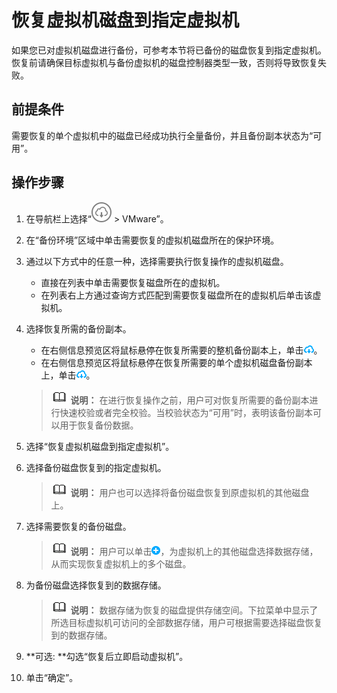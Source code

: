 # 恢复虚拟机磁盘到指定虚拟机<a name="cbr_03_0080"></a>

如果您已对虚拟机磁盘进行备份，可参考本节将已备份的磁盘恢复到指定虚拟机。恢复前请确保目标虚拟机与备份虚拟机的磁盘控制器类型一致，否则将导致恢复失败。

## 前提条件<a name="zh-cn_topic_0000001213683948_section65210034"></a>

需要恢复的单个虚拟机中的磁盘已经成功执行全量备份，并且备份副本状态为“可用”。

## 操作步骤<a name="zh-cn_topic_0000001213683948_section1370434492115"></a>

1.  在导航栏上选择“![](figures/icon-bigdownload.png)  \> VMware”。
2.  在“备份环境”区域中单击需要恢复的虚拟机磁盘所在的保护环境。
3.  通过以下方式中的任意一种，选择需要执行恢复操作的虚拟机磁盘。
    -   直接在列表中单击需要恢复磁盘所在的虚拟机。
    -   在列表右上方通过查询方式匹配到需要恢复磁盘所在的虚拟机后单击该虚拟机。

4.  选择恢复所需的备份副本。

    -   在右侧信息预览区将鼠标悬停在恢复所需要的整机备份副本上，单击![](figures/icon-download1.png)。
    -   在右侧信息预览区将鼠标悬停在恢复所需要的单个虚拟机磁盘备份副本上，单击![](figures/icon-download1.png)。

    >![](public_sys-resources/icon-note.gif) **说明：** 
    >在进行恢复操作之前，用户可对恢复所需要的备份副本进行快速校验或者完全校验。当校验状态为“可用”时，表明该备份副本可以用于恢复备份数据。

5.  选择“恢复虚拟机磁盘到指定虚拟机”。
6.  选择备份磁盘恢复到的指定虚拟机。

    >![](public_sys-resources/icon-note.gif) **说明：** 
    >用户也可以选择将备份磁盘恢复到原虚拟机的其他磁盘上。

7.  选择需要恢复的备份磁盘。

    >![](public_sys-resources/icon-note.gif) **说明：** 
    >用户可以单击![](figures/icon-adding.png)，为虚拟机上的其他磁盘选择数据存储，从而实现恢复虚拟机上的多个磁盘。

8.  为备份磁盘选择恢复到的数据存储。

    >![](public_sys-resources/icon-note.gif) **说明：** 
    >数据存储为恢复的磁盘提供存储空间。下拉菜单中显示了所选目标虚拟机可访问的全部数据存储，用户可根据需要选择磁盘恢复到的数据存储。

9.  **可选: **勾选“恢复后立即启动虚拟机”。
10. 单击“确定”。

